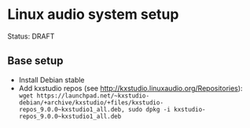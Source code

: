 # Linux audio system setup
Status: DRAFT


## Base setup

 * Install Debian stable
 * Add kxstudio repos (see http://kxstudio.linuxaudio.org/Repositories): ` wget https://launchpad.net/~kxstudio-debian/+archive/kxstudio/+files/kxstudio-repos_9.0.0~kxstudio1_all.deb, sudo dpkg -i kxstudio-repos_9.0.0~kxstudio1_all.deb`